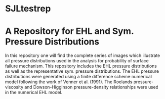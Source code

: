 # SJLtestrep
# A Repository for EHL and Sym. Pressure Distributions

In this repository one will find the complete series of images which illustrate all pressure distributions used in the analysis for probability of surface failure mechanism.  This repository includes the EHL pressure distributions as well as the representative sym. pressure distributions.  The EHL pressure distributions were generated using a finite difference scheme numerical model following the work of Venner et al. (1991).  The Roelands pressure-viscosity and Dowson-Higginson pressure-density relationships were used in the numerical EHL model. 

